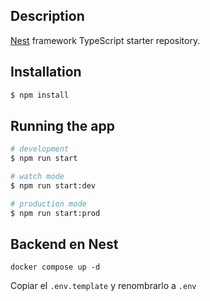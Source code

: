 
## Description

[Nest](https://github.com/nestjs/nest) framework TypeScript starter repository.

## Installation

```bash
$ npm install
```

## Running the app

```bash
# development
$ npm run start

# watch mode
$ npm run start:dev

# production mode
$ npm run start:prod
```

## Backend en Nest

```
docker compose up -d
```

Copiar el ```.env.template``` y renombrarlo a ```.env```

